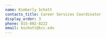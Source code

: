 ```yaml
---
name: Kimberly Schott
contacts_title: Career Services Coordinator
display_order: 3
phone: 815-802-8222
email: kschott@kcc.edu
---
```

